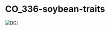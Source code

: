 # CO_336-soybean-traits
[![DOI](https://zenodo.org/badge/42111736.svg)](https://zenodo.org/badge/latestdoi/42111736)
